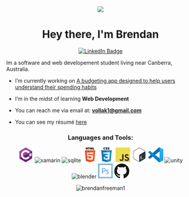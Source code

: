 <div id="header" align="center">
  <img src="https://media.giphy.com/media/xVRRDVP6lqtNQJrzN7/giphy.gif"/>
  <h1 align="center">Hey there, I'm Brendan</h1>
</div>

<div id="badges" align="center">
  <a href="https://linkedin.com/in/brendanfreeman1"><img src="https://img.shields.io/badge/LinkedIn-blue?style=for-the-badge&logo=linkedin&logoColor=white"      alt="LinkedIn Badge"/></a>
  <!--<a href="https://www.leetcode.com/v0llak"><img src="https://assets.leetcode.com/static_assets/public/webpack_bundles/images/logo-dark.e99485d9b.svg"          alt="v0llak"  height="30" width="130"/></a>-->
</div>

<div id="Bio" align="left">
  <p> </p>
  <p>
    Im a software and web developement student living near Canberra, Australia. 

  - I’m currently working on [A budgeting app designed to help users understand their spending habits](https://github.com/BrendanFreeman1/BudgetApp)

  - I’m in the midst of learning **Web Development**

  - You can reach me via email at: **vollak1@gmail.com**

  - You can see my résumé [here](https://docs.google.com/document/d/1TVMWf9z5JrejBx5GHzdtXQbGgI20ChGVNDYTBASnF9Q/edit?usp=sharing)
  </p>
</div>
  
<div id="Languages and Tools" align="center">
  <h3 align="center">Languages and Tools:</h3>
  <p>
    <img src="https://raw.githubusercontent.com/devicons/devicon/master/icons/csharp/csharp-original.svg" alt="csharp" width="40" height="40"/>
    <img src="https://raw.githubusercontent.com/detain/svg-logos/780f25886640cef088af994181646db2f6b1a3f8/svg/xamarin.svg" alt="xamarin" width="40"                height="40"/>
    <img src="https://www.vectorlogo.zone/logos/sqlite/sqlite-icon.svg" alt="sqlite" width="40" height="40"/>
    <img src="https://raw.githubusercontent.com/devicons/devicon/master/icons/html5/html5-original-wordmark.svg" alt="html5" width="40" height="40"/>
    <img src="https://raw.githubusercontent.com/devicons/devicon/master/icons/css3/css3-original-wordmark.svg" alt="css3" width="40" height="40"/> 
    <img src="https://raw.githubusercontent.com/devicons/devicon/master/icons/javascript/javascript-original.svg" alt="javascript" width="40" height="40"/> 
    <img src="https://raw.githubusercontent.com/devicons/devicon/1119b9f84c0290e0f0b38982099a2bd027a48bf1/icons/bash/bash-plain.svg" alt="bash" width="40"        height="40"/> 
    <img src="https://raw.githubusercontent.com/github/explore/80688e429a7d4ef2fca1e82350fe8e3517d3494d/topics/visual-studio-code/visual-studio-code.png"          alt="Visual Studio Code" width="40"/>
    <img src="https://www.vectorlogo.zone/logos/unity3d/unity3d-icon.svg" alt="unity" width="40" height="40"/>
    <img src="https://download.blender.org/branding/community/blender_community_badge_white.svg" alt="blender" width="40" height="40"/>
    <img src="https://raw.githubusercontent.com/devicons/devicon/master/icons/photoshop/photoshop-line.svg" alt="photoshop" width="40" height="40"/>
    <img src="https://raw.githubusercontent.com/github/explore/78df643247d429f6cc873026c0622819ad797942/topics/github/github.png" alt="GitHub" width="40"/>
  </p>
</div>


<div id="Stats" align="center">
  <p>
    <img src="https://github-readme-stats.vercel.app/api/top-langs?username=brendanfreeman1&show_icons=true&locale=en&layout=compact" alt="brendanfreeman1"/>
  </p>
</div>
